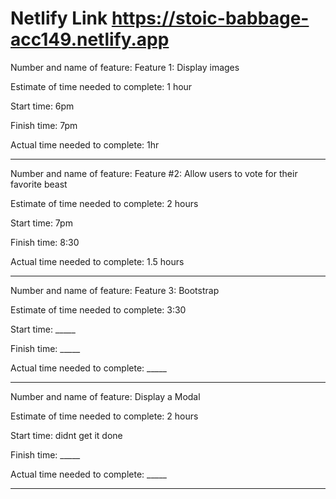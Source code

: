 # Netlify Link https://stoic-babbage-acc149.netlify.app

Number and name of feature: Feature 1: Display images

Estimate of time needed to complete: 1 hour

Start time: 6pm

Finish time: 7pm

Actual time needed to complete: 1hr

---

Number and name of feature: Feature #2: Allow users to vote for their favorite beast

Estimate of time needed to complete: 2 hours

Start time: 7pm

Finish time: 8:30

Actual time needed to complete: 1.5 hours

---

Number and name of feature: Feature 3: Bootstrap

Estimate of time needed to complete: 3:30

Start time: _____

Finish time: _____

Actual time needed to complete: _____

---

Number and name of feature: Display a Modal

Estimate of time needed to complete: 2 hours

Start time: didnt get it done

Finish time: _____

Actual time needed to complete: _____

---